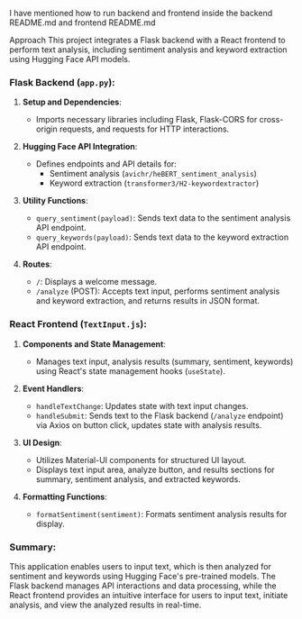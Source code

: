 I have mentioned how to run backend and frontend inside the backend README.md and frontend README.md

Approach
This project integrates a Flask backend with a React frontend to perform text analysis, including sentiment analysis and keyword extraction using Hugging Face API models. 

### Flask Backend (`app.py`):

1. **Setup and Dependencies**:
   - Imports necessary libraries including Flask, Flask-CORS for cross-origin requests, and requests for HTTP interactions.

2. **Hugging Face API Integration**:
   - Defines endpoints and API details for:
     - Sentiment analysis (`avichr/heBERT_sentiment_analysis`)
     - Keyword extraction (`transformer3/H2-keywordextractor`)

3. **Utility Functions**:
   - `query_sentiment(payload)`: Sends text data to the sentiment analysis API endpoint.
   - `query_keywords(payload)`: Sends text data to the keyword extraction API endpoint.

4. **Routes**:
   - `/`: Displays a welcome message.
   - `/analyze` (POST): Accepts text input, performs sentiment analysis and keyword extraction, and returns results in JSON format.

### React Frontend (`TextInput.js`):

1. **Components and State Management**:
   - Manages text input, analysis results (summary, sentiment, keywords) using React's state management hooks (`useState`).

2. **Event Handlers**:
   - `handleTextChange`: Updates state with text input changes.
   - `handleSubmit`: Sends text to the Flask backend (`/analyze` endpoint) via Axios on button click, updates state with analysis results.

3. **UI Design**:
   - Utilizes Material-UI components for structured UI layout.
   - Displays text input area, analyze button, and results sections for summary, sentiment analysis, and extracted keywords.

4. **Formatting Functions**:
   - `formatSentiment(sentiment)`: Formats sentiment analysis results for display.

### Summary:

This application enables users to input text, which is then analyzed for sentiment and keywords using Hugging Face's pre-trained models. The Flask backend manages API interactions and data processing, while the React frontend provides an intuitive interface for users to input text, initiate analysis, and view the analyzed results in real-time.
